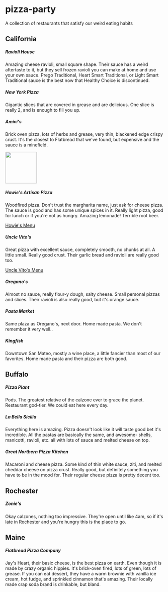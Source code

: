 pizza-party
===========

A collection of restaurants that satisfy our weird eating habits



California
-----------

##### Ravioli House

Amazing cheese ravioli, small square shape. Their sauce has a weird aftertaste to it, but they sell frozen ravioli you can make at home and use your own sauce. Prego Traditional, Heart Smart Traditional, or Light Smart Traditional sauce is the best now that Healthy Choice is discontinued.



##### New York Pizza

Gigantic slices that are covered in grease and are delicious. One slice is really 2, and is enough to fill you up.



##### Amici's

Brick oven pizza, lots of herbs and grease, very thin, blackened edge crispy crust. It's the closest to Flatbread that we've found, but expensive and the sauce is a minefield.

<img src="http://pizzaparty.skyeillustration.com/amicis.jpg" width="100" />



##### Howie's Artisan Pizza

Woodfired pizza. Don't trust the margharita name, just ask for cheese pizza. The sauce is good and has some unique spices in it. Really light pizza, good for lunch or if you're not as hungry. Amazing lemonade! Terrible root beer.

[Howie's Menu](http://howiesartisanpizza.com/menu.htm)



##### Uncle Vito's

Great pizza with excellent sauce, completely smooth, no chunks at all. A little small. Really good crust. Their garlic bread and ravioli are really good too.

[Uncle Vito's Menu](http://unclevitos.com/menu.html)



##### Oregano's

Almost no sauce, really flour-y dough, salty cheese. Small personal pizzas and slices. Their ravioli is also really good, but it's orange sauce.



##### Pasta Market

Same plaza as Oregano's, next door. Home made pasta. We don't remember it very well..



##### Kingfish

Downtown San Mateo, mostly a wine place, a little fancier than most of our favorites. Home made pasta and their pizza are both good.



Buffalo
-----------


##### Pizza Plant

Pods. The greatest relative of the calzone ever to grace the planet. Restaurant god-tier. We could eat here every day.



##### La Bella Sicilia

Everything here is amazing. Pizza doesn't look like it will taste good bet it's incredible. All the pastas are basically the same, and awesome- shells, manicotti, ravioli, etc. all with lots of sauce and melted cheese on top.



##### Great Northern Pizza Kitchen

Macaroni and cheese pizza. Some kind of thin white sauce, ziti, and melted cheddar cheese on pizza crust. Really good, but definitely something you have to be in the mood for. Their regular cheese pizza is pretty decent too.



Rochester
-----------


##### Zonie's

Okay calzones, nothing too impressive. They're open until like 4am, so if it's late in Rochester and you're hungry this is the place to go.



Maine
-----------


##### Flatbread Pizza Company

Jay's Heart, their basic cheese, is the best pizza on earth. Even though it is made by crazy organic hippies. It's brick-oven fired, lots of green, lots of grease. If you can eat dessert, they have a warm brownie with vanilla ice cream, hot fudge, and sprinkled cinnamon that's amazing. Their locally made crap soda brand is drinkable, but bland.

